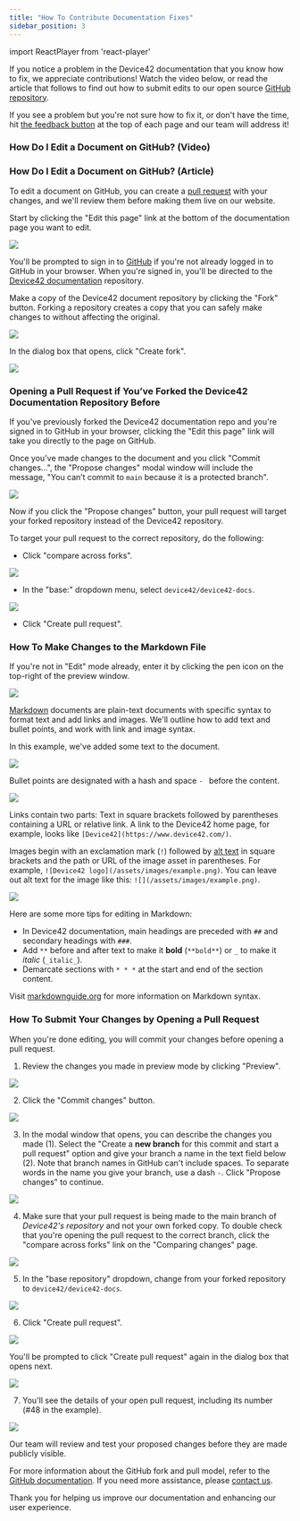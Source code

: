 ```yaml
---
title: "How To Contribute Documentation Fixes"
sidebar_position: 3
---
```


import ReactPlayer from 'react-player'

If you notice a problem in the Device42 documentation that you know how to fix, we appreciate contributions! Watch the video below, or read the article that follows to find out how to submit edits to our open source [GitHub repository](https://github.com/device42/device42-docs).

If you see a problem but you're not sure how to fix it, or don't have the time, hit [the feedback button](./how-to-submit-documentation-feedback.mdx) at the top of each page and our team will address it!

### How Do I Edit a Document on GitHub? (Video)

<ReactPlayer controls url='https://device42.wistia.com/medias/tv5o91zv4w' />


### How Do I Edit a Document on GitHub? (Article)

To edit a document on GitHub, you can create a [pull request](https://docs.github.com/en/pull-requests/collaborating-with-pull-requests/proposing-changes-to-your-work-with-pull-requests/creating-a-pull-request-from-a-fork) with your changes, and we'll review them before making them live on our website.

Start by clicking the "Edit this page" link at the bottom of the documentation page you want to edit.

![](/assets/images/feedback_editing_link.png)

You'll be prompted to sign in to [GitHub](https://github.com/login) if you're not already logged in to GitHub in your browser. When you're signed in, you'll be directed to the [Device42 documentation](https://github.com/device42/device42-docs) repository. 

Make a copy of the Device42 document repository by clicking the "Fork" button. Forking a repository creates a copy that you can safely make changes to without affecting the original.

![](/assets/images/feedback_fork_repo.png)

In the dialog box that opens, click "Create fork".

![](/assets/images/feedback_fork_repo_create.png)

### Opening a Pull Request if You’ve Forked the Device42 Documentation Repository Before

If you've previously forked the Device42 documentation repo and you're signed in to GitHub in your browser, clicking the "Edit this page" link will take you directly to the page on GitHub. 

Once you've made changes to the document and you click "Commit changes...", the "Propose changes" modal window will include the message, "You can’t commit to `main` because it is a protected branch". 

![](/assets/images/feedback_existing_repo.png)

Now if you click the "Propose changes" button, your pull request will target your forked repository instead of the Device42 repository.

To target your pull request to the correct repository, do the following:

* Click "compare across forks".

![](/assets/images/feedback_compare_across_forks.png)

* In the "base:" dropdown menu, select `device42/device42-docs`. 

![](/assets/images/feedback_choose_base_repo.png)

* Click "Create pull request".

### How To Make Changes to the Markdown File

If you're not in "Edit" mode already, enter it by clicking the pen icon on the top-right of the preview window.

![](/assets/images/feedback_edit_mode.png)

[Markdown](https://www.markdownguide.org/getting-started/) documents are plain-text documents with specific syntax to format text and add links and images. We'll outline how to add text and bullet points, and work with link and image syntax.

In this example, we've added some text to the document.

![](/assets/images/feedback_text_changes.png)

Bullet points are designated with a hash and space `- ` before the content.

![](/assets/images/feedback_bullet_point.png)

Links contain two parts: Text in square brackets followed by parentheses containing a URL or relative link. A link to the Device42 home page, for example, looks like `[Device42](https://www.device42.com/)`.

Images begin with an exclamation mark (`!`) followed by [alt text](https://www.w3schools.com/tags/att_img_alt.asp) in square brackets and the path or URL of the image asset in parentheses. For example, `![Device42 logo](/assets/images/example.png)`. You can leave out alt text for the image like this: `![](/assets/images/example.png)`.

![](/assets/images/feedback_link_image_example.png)

Here are some more tips for editing in Markdown:

* In Device42 documentation, main headings are preceded with `##` and secondary headings with `###`.
* Add `**` before and after text to make it **bold** (`**bold**`) or `_` to make it _italic_ (`_italic_`).
* Demarcate sections with `* * *` at the start and end of the section content.

Visit [markdownguide.org](https://www.markdownguide.org/cheat-sheet/) for more information on Markdown syntax.

### How To Submit Your Changes by Opening a Pull Request

When you're done editing, you will commit your changes before opening a pull request.

1. Review the changes you made in preview mode by clicking "Preview".

![](/assets/images/feedback_preview_changes.png)

2. Click the "Commit changes" button.

![](/assets/images/feedback_commit_changes.png)

3. In the modal window that opens, you can describe the changes you made (1). Select the "Create a **new branch** for this commit and start a pull request" option and give your branch a name in the text field below (2). Note that branch names in GitHub can't include spaces. To separate words in the name you give your branch, use a dash `-`. Click "Propose changes" to continue.

![](/assets/images/feedback_propose_changes.png)

4. Make sure that your pull request is being made to the main branch of _Device42's repository_ and not your own forked copy. To double check that you're opening the pull request to the correct branch, click the "compare across forks" link on the "Comparing changes" page.

![](/assets/images/feedback_compare_across_forks.png)

5. In the "base repository" dropdown, change from your forked repository to `device42/device42-docs`.

![](/assets/images/feedback_choose_base_repo.png)

6. Click "Create pull request". 

![](/assets/images/feedback_create_pr.png)

You'll be prompted to click "Create pull request" again in the dialog box that opens next. 

![](/assets/images/feedback_create_pr_2.png)

7. You'll see the details of your open pull request, including its number (#48 in the example). 

![](/assets/images/feedback_open_pr.png)

Our team will review and test your proposed changes before they are made publicly visible.

For more information about the GitHub fork and pull model, refer to the [GitHub documentation](https://docs.github.com/en/pull-requests/collaborating-with-pull-requests/getting-started/about-collaborative-development-models). If you need more assistance, please [contact us](https://www.device42.com/contact/).

Thank you for helping us improve our documentation and enhancing our user experience.

